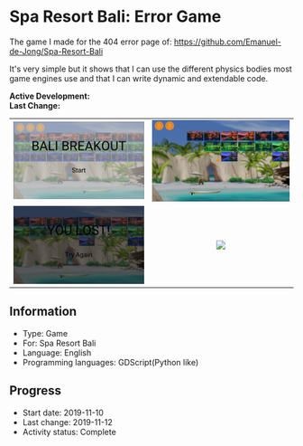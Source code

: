 # Spa Resort Bali: Error Game
The game I made for the 404 error page of: https://github.com/Emanuel-de-Jong/Spa-Resort-Bali

It's very simple but it shows that I can use the different physics bodies most game engines use and that I can write dynamic and extendable code.

**Active Development:** <br>
**Last Change:** <br>

| | |
| :---: | :---: |
| ![](/Screenshots/1-Start.png) | ![](/Screenshots/2-Game.png) |
| ![](/Screenshots/3-Game_Over.png) | ![](/Screenshots/.png) |

## Information
- Type: Game
- For: Spa Resort Bali
- Language: English
- Programming languages: GDScript(Python like)

## Progress
- Start date: 2019-11-10
- Last change: 2019-11-12
- Activity status: Complete

